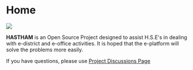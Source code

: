 # Home



![](.gitbook/assets/21150-illustration-cybersecurity-as-a-service-2.gif)

  **HASTHAM** is an Open Source Project designed to assist H.S.E's in dealing with e-district and e-office activities. It is hoped that the e-platform will solve the problems more easily.

If you have questions, please use [Project Discussions Page](https://github.com/hasthamalp/LOCKALP/discussions)

